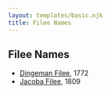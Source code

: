 ```yaml
---
layout: templates/basic.njk
title: Filee Names
---
```

## Filee Names
- [Dingeman Filee](/people/1/19898025), 1772
- [Jacoba Filee](/people/2/24768838), 1809